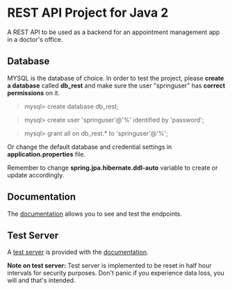 # REST API Project for Java 2

A REST API to be used as a backend for an appointment management app in a doctor's office.


## Database

MYSQL is the database of choice. In order to test the project, please **create a database** called **db_rest** and make sure the user "springuser" has **correct permissions** on it.

>mysql> create database db_rest;

>mysql> create user 'springuser'@'%' identified by 'password';

>mysql> grant all on db_rest.* to 'springuser'@'%';

Or change the default database and credential settings in **application.properties** file.

Remember to change **spring.jpa.hibernate.ddl-auto** variable to create or update accordingly.

## Documentation

The [documentation](https://termin-api.docs.stoplight.io/) allows you to see and test the endpoints.

## Test Server

A [test server](http://termin-api.chickenkiller.com:8080/api) is provided with the [documentation](https://termin-api.docs.stoplight.io/).


**Note on test server:**
Test server is implemented to be reset in half hour intervals for security purposes.
Don't panic if you experience data loss, you will and that's intended.